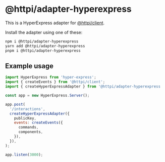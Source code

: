 # @httpi/adapter-hyperexpress

This is a HyperExpress adapter for [@httpi/client](https://github.com/real2two/httpi/tree/main/packages/client).

Install the adapter using one of these:

```bash
npm i @httpi/adapter-hyperexpress
yarn add @httpi/adapter-hyperexpress
pnpm i @httpi/adapter-hyperexpress
```

## Example usage

```js
import HyperExpress from 'hyper-express';
import { createEvents } from '@httpi/client';
import { createHyperExpressAdapter } from '@httpi/adapter-hyperexpress';

const app = new HyperExpress.Server();

app.post(
  '/interactions',
  createHyperExpressAdapter({
    publicKey,
    events: createEvents({
      commands,
      components,
    }),
  }),
);

app.listen(3000);
```
